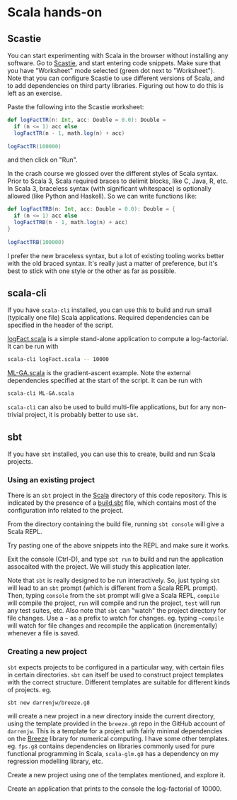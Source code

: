 # Scala hands-on

## Scastie

You can start experimenting with Scala in the browser without installing any software. Go to [Scastie](https://scastie.scala-lang.org/), and start entering code snippets. Make sure that you have "Worksheet" mode selected (green dot next to "Worksheet"). Note that you can configure Scastie to use different versions of Scala, and to add dependencies on third party libraries. Figuring out how to do this is left as an exercise.

Paste the following into the Scastie worksheet:
```scala
def logFactTR(n: Int, acc: Double = 0.0): Double =
  if (n <= 1) acc else
  logFactTR(n - 1, math.log(n) + acc)
  
logFactTR(100000)
```
and then click on "Run".

In the crash course we glossed over the different styles of Scala syntax. Prior to Scala 3, Scala required braces to delimit blocks, like C, Java, R, etc. In Scala 3, braceless syntax (with significant whitespace) is optionally allowed (like Python and Haskell). So we can write functions like:
```scala
def logFactTRB(n: Int, acc: Double = 0.0): Double = {
  if (n <= 1) acc else
  logFactTRB(n - 1, math.log(n) + acc)
}
  
logFactTRB(100000)
```
I prefer the new braceless syntax, but a lot of existing tooling works better with the old braced syntax. It's really just a matter of preference, but it's best to stick with one style or the other as far as possible.

## scala-cli

If you have `scala-cli` installed, you can use this to build and run small (typically one file) Scala applications. Required dependencies can be specified in the header of the script.

[logFact.scala](cli/logFact.scala) is a simple stand-alone application to compute a log-factorial. It can be run with
```bash
scala-cli logFact.scala -- 10000
```

[ML-GA.scala](cli/ML-GA.scala) is the gradient-ascent example. Note the external dependencies specified at the start of the script. It can be run with
```bash
scala-cli ML-GA.scala
```

`scala-cli` can also be used to build multi-file applications, but for any non-trivial project, it is probably better to use `sbt`.

## sbt

If you have `sbt` installed, you can use this to create, build and run Scala projects.

### Using an existing project

There is an `sbt` project in the [Scala](../) directory of this code repository. This is indicated by the presence of a [build.sbt](../build.sbt) file, which contains most of the configuration info related to the project.

From the directory containing the build file, running `sbt console` will give a Scala REPL.

Try pasting one of the above snippets into the REPL and make sure it works.

Exit the console (Ctrl-D), and type `sbt run` to build and run the application assocaited with the project. We will study this application later.

Note that `sbt` is really designed to be run interactively. So, just typing `sbt` will lead to an `sbt` prompt (which is different from a Scala REPL prompt). Then, typing `console` from the `sbt` prompt will give a Scala REPL, `compile` will compile the project, `run` will compile and run the project, `test` will run any test suites, etc. Also note that `sbt` can "watch" the project directory for file changes. Use a `~` as a prefix to watch for changes. eg. typing `~compile` will watch for file changes and recompile the application (incrementally) whenever a file is saved.

### Creating a new project

`sbt` expects projects to be configured in a particular way, with certain files in certain directories. `sbt` can itself be used to construct project templates with the correct structure. Different templates are suitable for different kinds of projects. eg.
```bash
sbt new darrenjw/breeze.g8
```
will create a new project in a new directory inside the current directory, using the template provided in the `breeze.g8` repo in the GitHub account of `darrenjw`. This is a template for a project with fairly minimal dependencies on the [Breeze](https://github.com/scalanlp/breeze) library for numerical computing. I have some other templates. eg. `fps.g8` contains dependencies on libraries commonly used for pure functional programming in Scala, `scala-glm.g8` has a dependency on my regression modelling library, etc.

Create a new project using one of the templates mentioned, and explore it.

Create an application that prints to the console the log-factorial of 10000.

